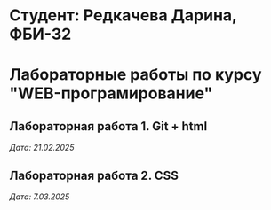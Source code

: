 # Студент: Редкачева Дарина, ФБИ-32

# Лабораторные работы по курсу "WEB-програмирование"

## Лабораторная работа 1. Git + html

*Дата: 21.02.2025*

## Лабораторная работа 2. CSS

*Дата: 7.03.2025*

